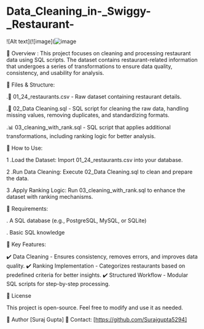# Data_Cleaning_in-_Swiggy-_Restaurant-
![Alt text](![image](![image](https://github.com/user-attachments/assets/bf3355df-e5ec-4c89-8cf6-e7673d7b31df)



📌 Overview :
  This project focuses on cleaning and processing restaurant data using SQL scripts. The dataset contains restaurant-related information that undergoes a series of transformations to ensure data quality, 
   consistency, and usability for analysis.

📂 Files & Structure:

.📄 01_24_restaurants.csv - Raw dataset containing restaurant details.

.📝 02_Data Cleaning.sql - SQL script for cleaning the raw data, handling missing values, removing duplicates, and standardizing formats.

.📊 03_cleaning_with_rank.sql - SQL script that applies additional transformations, including ranking logic for better analysis.

🚀 How to Use:

1 .Load the Dataset: Import 01_24_restaurants.csv into your database.

2 .Run Data Cleaning: Execute 02_Data Cleaning.sql to clean and prepare the data.

3 .Apply Ranking Logic: Run 03_cleaning_with_rank.sql to enhance the dataset with ranking mechanisms.

🔧 Requirements:

  . A SQL database (e.g., PostgreSQL, MySQL, or SQLite)

  . Basic SQL knowledge

🎯 Key Features:

✔️ Data Cleaning - Ensures consistency, removes errors, and improves data quality.
✔️ Ranking Implementation - Categorizes restaurants based on predefined criteria for better insights.
✔️ Structured Workflow - Modular SQL scripts for step-by-step processing.

📜 License

This project is open-source. Feel free to modify and use it as needed.

👤 Author
[Suraj Gupta]
📧 Contact: [https://github.com/Surajgupta5294]

